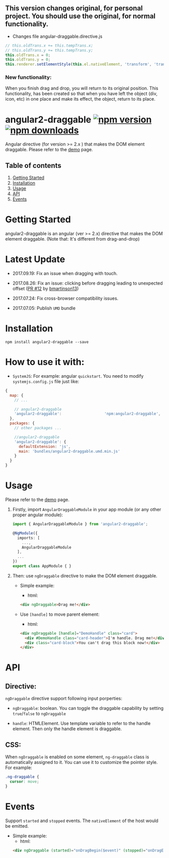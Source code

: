  ## This version changes original, for personal project. You should use the original, for normal functionality.

- Changes file angular-draggable.directive.js

```javascript
// this.oldTrans.x += this.tempTrans.x;
// this.oldTrans.y += this.tempTrans.y;
this.oldTrans.x = 0;
this.oldTrans.y = 0;
this.renderer.setElementStyle(this.el.nativeElement, 'transform', 'translate(0px, 0px)');
```
### New functionality:
When you finish drag and drop, you will return to its original position.
This functionality, has been created so that when you have left the object (div, icon, etc) in one place and make its effect, the object, return to its place.

# angular2-draggable [![npm version](https://badge.fury.io/js/angular2-draggable.svg)](http://badge.fury.io/js/angular2-draggable) [![npm downloads](https://img.shields.io/npm/dm/angular2-draggable.svg)](https://npmjs.org/angular2-draggable)
Angular directive (for version >= 2.x ) that makes the DOM element draggable. Please refer to the [demo](https://xieziyu.github.io/#/angular2-draggable/demo) page.

## Table of contents 
1. [Getting Started](#getting-started)
3. [Installation](#installation)
4. [Usage](#usage)
5. [API](#api)
6. [Events](#events)

# Getting Started
angular2-draggable is an angular (ver >= 2.x) directive that makes the DOM element draggable. (Note that: It's different from drag-and-drop)

# Latest Update
+ 2017.09.19: Fix an issue when dragging with touch.

+ 2017.08.26: Fix an issue: clicking before dragging leading to unexpected offset ([PR #12](https://github.com/xieziyu/angular2-draggable/pull/12) by [bmartinson13](https://github.com/bmartinson13))

+ 2017.07.24: Fix cross-browser compatibility issues.

+ 2017.07.05: Publish `UMD` bundle

# Installation
```
npm install angular2-draggable --save
```

# How to use it with:
+ `SystemJS`: For example: angular `quickstart`. You need to modify `systemjs.config.js` file just like:

```javascript
{
  map: {
    // ...

    // angular2-draggable
    'angular2-draggable':                   'npm:angular2-draggable',
  },
  packages: {
    // other packages ...

    //angular2-draggable
    'angular2-draggable': {
      defaultExtension: 'js',
      main: 'bundles/angular2-draggable.umd.min.js'
    }
  }
}
```

# Usage
Please refer to the [demo](https://xieziyu.github.io/#/angular2-draggable/demo) page.

1. Firstly, import `AngularDraggableModule` in your app module (or any other proper angular module):
    ```typescript
    import { AngularDraggableModule } from 'angular2-draggable';

    @NgModule({
      imports: [
        ...,
        AngularDraggableModule
      ],
      ...
    })
    export class AppModule { }
    ```

2. Then: use `ngDraggable` directive to make the DOM element draggable.
    + Simple example:

      + html:
      ```html
      <div ngDraggable>Drag me!</div>
      ```

    + Use `[handle]` to move parent element:

      + html:
      ```html
      <div ngDraggable [handle]="DemoHandle" class="card">
        <div #DemoHandle class="card-header">I'm handle. Drag me!</div>
        <div class="card-block">You can't drag this block now!</div>
      </div>
      ```

# API

## Directive:
`ngDraggable` directive support following input porperties:
+ `ngDraggable`: boolean. You can toggle the draggable capability by setting `true`/`false` to `ngDraggable`

+ `handle`: HTMLElement. Use template variable to refer to the handle element. Then only the handle element is draggable.

## CSS:
When `ngDraggable` is enabled on some element, `ng-draggable` class is automatically assigned to it. You can use it to customize the pointer style. For example:

```css
.ng-draggable {
  cursor: move;
}
```

# Events

Support `started` and `stopped` events. The `nativeElement` of the host would be emitted.

+ Simple example:
  + html:
  ```html
  <div ngDraggable (started)="onDragBegin($event)" (stopped)="onDragEnd($event)">Drag me!</div>
  ```